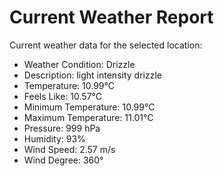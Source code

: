 # Current Weather Report
Current weather data for the selected location:
- Weather Condition: Drizzle
- Description: light intensity drizzle
- Temperature: 10.99°C
- Feels Like: 10.57°C
- Minimum Temperature: 10.99°C
- Maximum Temperature: 11.01°C
- Pressure: 999 hPa
- Humidity: 93%
- Wind Speed: 2.57 m/s
- Wind Degree: 360°
